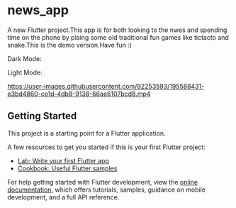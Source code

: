 # news_app

A new Flutter project.This app is for both looking to the nwes and spending time on the phone by plaing some old traditional fun games like tictacto and snake.This is the demo version.Have fun :)


Dark Mode:


Light Mode:


https://user-images.githubusercontent.com/92253593/195588431-e3bd4860-ce1d-4db8-9138-66ae6107bcd8.mp4



## Getting Started

This project is a starting point for a Flutter application.

A few resources to get you started if this is your first Flutter project:

- [Lab: Write your first Flutter app](https://docs.flutter.dev/get-started/codelab)
- [Cookbook: Useful Flutter samples](https://docs.flutter.dev/cookbook)

For help getting started with Flutter development, view the
[online documentation](https://docs.flutter.dev/), which offers tutorials,
samples, guidance on mobile development, and a full API reference.
